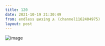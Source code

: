 ```yaml
---
title: 120
date: 2021-10-19 21:30:49
from: endless шизing ⍼ (channel1162404975)
layout: post
---
```


![image](photos/photo_5@19-10-2021_21-30-49.jpg)


